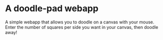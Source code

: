 # A doodle-pad webapp

A simple webapp that allows you to doodle on a canvas with your mouse.
Enter the number of squares per side you want in your canvas, then doodle away!

